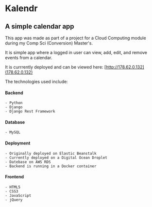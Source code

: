 # Kalendr
## A simple calendar app

This app was made as part of a project for a Cloud Computing module during my Comp Sci (Conversion) Master's.
 
It is simple app where a logged in user can view, add, edit, and remove events from a calendar. 

It is currrently deployed and can be viewed here: [http://178.62.0.132](178.62.0.132)

The technologies used include:
   #### Backend
    - Python
    - Django
    - Django Rest Framework
   #### Database
    - MySQL
   #### Deployment
    - Originally deployed on Elastic Beanstalk
    - Currently deployed on a Digital Ocean Droplet
    - Datebase on AWS RDS
    - Backend is running in a Docker container
   #### Frontend
    - HTML5
    - CSS3
    - JavaScript
    - jQuery
